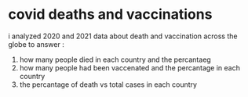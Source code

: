 # covid deaths and vaccinations
i analyzed 2020 and 2021 data about death and vaccination across the globe to answer :
1. how many people died in each country and the percantaeg 
2. how many people had been vaccenated and the percantage in each country 
3. the percantage of death vs total cases in each country 
